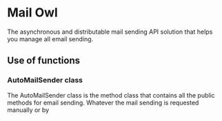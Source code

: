 # Mail Owl

The asynchronous and distributable mail sending API solution that helps you manage all email sending.

## Use of functions

### AutoMailSender class

The AutoMailSender class is the method class that contains all the public methods for email sending. Whatever the mail sending is requested manually or by 